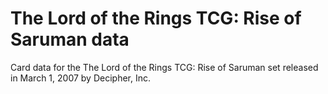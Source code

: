 # The Lord of the Rings TCG: Rise of Saruman data

Card data for the The Lord of the Rings TCG: Rise of Saruman set released in March 1, 2007 by Decipher, Inc.
